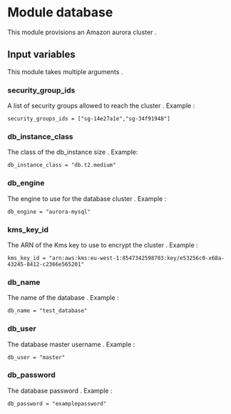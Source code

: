 # Module database

This module provisions an Amazon aurora cluster .

## Input variables
This module takes multiple arguments .

### security_group_ids
A list of security groups allowed to reach the cluster . Example :
```
security_groups_ids = ["sg-14e27a1e","sg-34f91948"]
```
### db_instance_class
The class of the db_instance size . Example:
```
db_instance_class = "db.t2.medium"
```
### db_engine
The engine to use for the database cluster . Example :
```
db_engine = "aurora-mysql"
```
### kms_key_id
The ARN of the Kms key to use to encrypt the cluster . Example :
```
kms_key_id = "arn:aws:kms:eu-west-1:8547342598703:key/e53256c0-x68a-43245-8412-c2366e565201"
```
### db_name
The name of the database . Example :
```
db_name = "test_database"
```
### db_user
The database master username . Example :
```
db_user = "master"
```
### db_password
The database password . Example :
```
db_password = "examplepassword"
```
